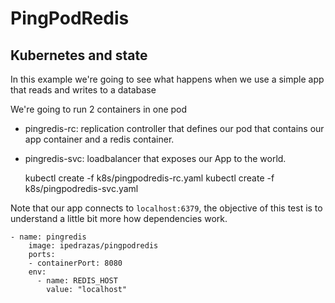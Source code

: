 # PingPodRedis
## Kubernetes and state

In this example we're going to see what happens when we use a simple app that reads and writes to a database

We're going to run 2 containers in one pod


* pingredis-rc: replication controller that defines our pod that contains our app container and a redis container.
* pingredis-svc: loadbalancer that exposes our App to the world.

    kubectl create -f k8s/pingpodredis-rc.yaml
    kubectl create -f k8s/pingpodredis-svc.yaml

Note that our app connects to `localhost:6379`, the objective of this test is to understand a little bit more how dependencies work.

    - name: pingredis
        image: ipedrazas/pingpodredis
        ports:
        - containerPort: 8080
        env:
          - name: REDIS_HOST
            value: "localhost"
